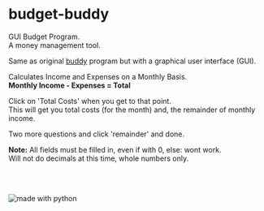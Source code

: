 # budget-buddy
GUI Budget Program.  
A money management tool.  

Same as original [buddy](https://github.com/linuxlawson/buddy) program but with a graphical user interface (GUI).  

Calculates Income and Expenses on a Monthly Basis.  
**Monthly Income - Expenses = Total**  

Click on 'Total Costs' when you get to that point.  
This will get you total costs (for the month) and, the remainder of monthly income.

Two more questions and click 'remainder' and done.  

**Note:** All fields must be filled in, even if with 0, else: wont work.  
Will not do decimals at this time, whole numbers only.  

<br><br>

<img src="https://img.shields.io/badge/made%20with-python-blue.svg?style=flat-square" alt="made with python">
  
    


